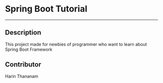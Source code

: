 # Spring Boot Tutorial
----

Description
----
This project made for newbies of programmer who want to learn about Spring Boot Framework

Contributor
----
Harin Thananam